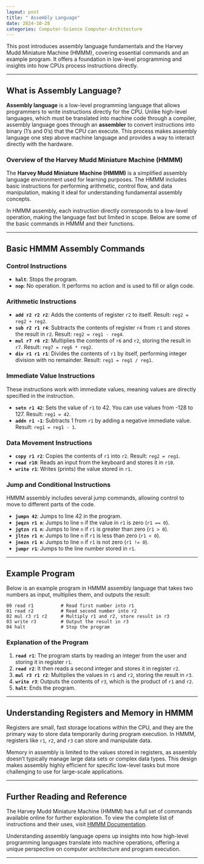 ```yaml
---
layout: post
title: " Assembly Language"
date: 2024-10-28
categories: Computer-Science Computer-Architecture
---
```


This post introduces assembly language fundamentals and the Harvey Mudd Miniature Machine (HMMM), covering essential commands and an example program. It offers a foundation in low-level programming and insights into how CPUs process instructions directly.

---

## What is Assembly Language?

**Assembly language** is a low-level programming language that allows programmers to write instructions directly for the CPU. Unlike high-level languages, which must be translated into machine code through a compiler, assembly language goes through an **assembler** to convert instructions into binary (1’s and 0’s) that the CPU can execute. This process makes assembly language one step above machine language and provides a way to interact directly with the hardware.

### Overview of the Harvey Mudd Miniature Machine (HMMM)

The **Harvey Mudd Miniature Machine (HMMM)** is a simplified assembly language environment used for learning purposes. The HMMM includes basic instructions for performing arithmetic, control flow, and data manipulation, making it ideal for understanding fundamental assembly concepts.

In HMMM assembly, each instruction directly corresponds to a low-level operation, making the language fast but limited in scope. Below are some of the basic commands in HMMM and their functions.

---

## Basic HMMM Assembly Commands

### Control Instructions

- **`halt`**: Stops the program.
- **`nop`**: No operation. It performs no action and is used to fill or align code.

### Arithmetic Instructions

- **`add r2 r2 r2`**: Adds the contents of register `r2` to itself. Result: `reg2 = reg2 + reg2`.
- **`sub r2 r1 r4`**: Subtracts the contents of register `r4` from `r1` and stores the result in `r2`. Result: `reg2 = reg1 - reg4`.
- **`mul r7 r6 r2`**: Multiplies the contents of `r6` and `r2`, storing the result in `r7`. Result: `reg7 = reg6 * reg2`.
- **`div r1 r1 r1`**: Divides the contents of `r1` by itself, performing integer division with no remainder. Result: `reg1 = reg1 / reg1`.

### Immediate Value Instructions

These instructions work with immediate values, meaning values are directly specified in the instruction.

- **`setn r1 42`**: Sets the value of `r1` to 42. You can use values from -128 to 127. Result: `reg1 = 42`.
- **`addn r1 -1`**: Subtracts 1 from `r1` by adding a negative immediate value. Result: `reg1 = reg1 - 1`.

### Data Movement Instructions

- **`copy r1 r2`**: Copies the contents of `r1` into `r2`. Result: `reg2 = reg1`.
- **`read r10`**: Reads an input from the keyboard and stores it in `r10`.
- **`write r1`**: Writes (prints) the value stored in `r1`.

### Jump and Conditional Instructions

HMMM assembly includes several jump commands, allowing control to move to different parts of the code.

- **`jumpn 42`**: Jumps to line 42 in the program.
- **`jeqzn r1 n`**: Jumps to line `n` if the value in `r1` is zero (`r1 == 0`).
- **`jgtzn r1 n`**: Jumps to line `n` if `r1` is greater than zero (`r1 > 0`).
- **`jltzn r1 n`**: Jumps to line `n` if `r1` is less than zero (`r1 < 0`).
- **`jnezn r1 n`**: Jumps to line `n` if `r1` is not zero (`r1 != 0`).
- **`jumpr r1`**: Jumps to the line number stored in `r1`.

---

## Example Program

Below is an example program in HMMM assembly language that takes two numbers as input, multiplies them, and outputs the result:

```assembly
00 read r1          # Read first number into r1
01 read r2          # Read second number into r2
02 mul r3 r1 r2     # Multiply r1 and r2, store result in r3
03 write r3         # Output the result in r3
04 halt             # Stop the program
```

### Explanation of the Program

1. **`read r1`**: The program starts by reading an integer from the user and storing it in register `r1`.
2. **`read r2`**: It then reads a second integer and stores it in register `r2`.
3. **`mul r3 r1 r2`**: Multiplies the values in `r1` and `r2`, storing the result in `r3`.
4. **`write r3`**: Outputs the contents of `r3`, which is the product of `r1` and `r2`.
5. **`halt`**: Ends the program.

---

## Understanding Registers and Memory in HMMM

Registers are small, fast storage locations within the CPU, and they are the primary way to store data temporarily during program execution. In HMMM, registers like `r1`, `r2`, and `r3` can store and manipulate data.

Memory in assembly is limited to the values stored in registers, as assembly doesn’t typically manage large data sets or complex data types. This design makes assembly highly efficient for specific low-level tasks but more challenging to use for large-scale applications.

---

## Further Reading and Reference

The Harvey Mudd Miniature Machine (HMMM) has a full set of commands available online for further exploration. To view the complete list of instructions and their uses, visit [HMMM Documentation](https://www.cs.hmc.edu/~cs5grad/cs5/hmmm/documentation/documentation.html).

Understanding assembly language opens up insights into how high-level programming languages translate into machine operations, offering a unique perspective on computer architecture and program execution.

---
